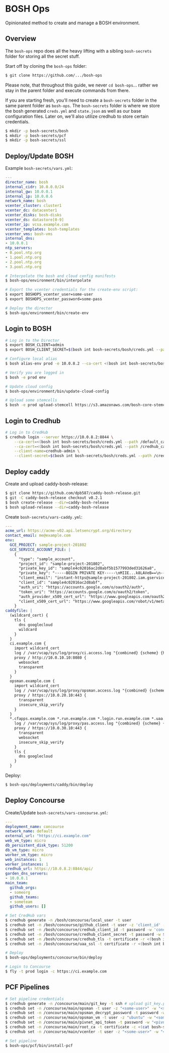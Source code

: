# BOSH Ops

Opinionated method to create and manage a BOSH environment.

## Overview

The `bosh-ops` repo does all the heavy lifting with a sibling `bosh-secrets` folder
for storing all the secret stuff.

Start off by cloning the `bosh-ops` folder:
```bash
$ git clone https://github.com/.../bosh-ops
```

Please note, that throughout this guide, we never `cd bosh-ops`... rather we stay in the
parent folder and execute commands from there.

If you are starting fresh, you'll need to create a `bosh-secrets` folder in the same parent folder as `bosh-ops`.
The `bosh-secrets` folder is where we store the bosh generated `creds.yml` and `state.json` as well as our base
configuration files.  Later on, we'll also utilize credhub to store certain credentials.
```bash
$ mkdir -p bosh-secrets/bosh
$ mkdir -p bosh-secrets/pcf
$ mkdir -p bosh-secrets/ssl
```

## Deploy/Update BOSH
Example `bosh-secrets/vars.yml`:
```yml
---
director_name: bosh
internal_cidr: 10.0.0.0/24
internal_gw: 10.0.0.1
internal_ip: 10.0.0.6
network_name: bosh
vcenter_cluster: cluster1
vcenter_dc: datacenter1
vcenter_disks: bosh-disks
vcenter_ds: datastore[0-9]
vcenter_ip: vcsa.example.com
vcenter_templates: bosh-templates
vcenter_vms: bosh-vms
internal_dns:
- 10.0.0.1
ntp_servers:
- 0.pool.ntp.org
- 1.pool.ntp.org
- 2.pool.ntp.org
- 3.pool.ntp.org
```

```bash
# Interpolate the bosh and cloud config manifests
$ bosh-ops/environment/bin/interpolate

# Export the vcenter credentials for the create-env script:
$ export BOSHOPS_vcenter_user=some-user
$ export BOSHOPS_vcenter_password=some-pass

# Deploy the director
$ bosh-ops/environment/bin/create-env
```

## Login to BOSH
```bash
# Log in to the Director
$ export BOSH_CLIENT=admin
$ export BOSH_CLIENT_SECRET=$(bosh int bosh-secrets/bosh/creds.yml --path /admin_password)

# Configure local alias
$ bosh alias-env prod -e 10.0.8.2 --ca-cert <(bosh int bosh-secrets/bosh/creds.yml --path /director_ssl/ca)

# Verify you are logged in
$ bosh -e prod env

# Update cloud config
$ bosh-ops/environment/bin/update-cloud-config

# Upload some stemcells
$ bosh -e prod upload-stemcell https://s3.amazonaws.com/bosh-core-stemcells/vsphere/bosh-stemcell-97.22-vsphere-esxi-ubuntu-xenial-go_agent.tgz
```

## Login to Credhub
```bash
# Log in to CredHub
$ credhub login --server https://10.0.8.2:8844 \
    --ca-cert=<(bosh int bosh-secrets/bosh/creds.yml --path /default_ca/ca) \
    --ca-cert=<(bosh int bosh-secrets/bosh/creds.yml --path /credhub_ca/ca) \
    --client-name=credhub-admin \
    --client-secret=$(bosh int bosh-secrets/bosh/creds.yml --path /credhub_admin_client_secret)
```

## Deploy caddy
Create and upload caddy-bosh-release:
```bash
$ git clone https://github.com/dpb587/caddy-bosh-release.git
$ git -C caddy-bosh-release checkout v0.2.1
$ bosh create-release --dir=caddy-bosh-release
$ bosh upload-release --dir=caddy-bosh-release
```

Create `bosh-secrets/vars-caddy.yml`:
```yml
---
acme_url: https://acme-v02.api.letsencrypt.org/directory
contact_email: me@example.com
env:
  GCE_PROJECT: sample-project-201802
  GCE_SERVICE_ACCOUNT_FILE: |
    {
      "type": "sample_account",
      "project_id": "sample-project-201802",
      "private_key_id": "sample4c02016ac2d8abf5b1577993ded31626a8",
      "private_key": "-----BEGIN PRIVATE KEY-----\nMIIE...k8LAVeB==\n-----END PRIVATE KEY-----\n",
      "client_email": "instant-https@sample-project-201802.iam.gserviceaccount.com",
      "client_id": "sample4c02016ac2d8abf",
      "auth_uri": "https://accounts.google.com/o/oauth2/auth",
      "token_uri": "https://accounts.google.com/o/oauth2/token",
      "auth_provider_x509_cert_url": "https://www.googleapis.com/oauth2/v1/certs",
      "client_x509_cert_url": "https://www.googleapis.com/robot/v1/metadata/x509/instant-https%sample-project-201802.iam.gserviceaccount.com"
    }
caddyfile: |
  (wildcard_cert) {
    tls {
      dns googlecloud
      wildcard
    }
  }
  ci.example.com {
    import wildcard_cert
    log / /var/vcap/sys/log/proxy/ci.access.log "{combined} {scheme} {host}"
    proxy / http://10.0.10.10:8080 {
      websocket
      transparent
    }
  }
  opsman.example.com {
    import wildcard_cert
    log / /var/vcap/sys/log/proxy/opsman.access.log "{combined} {scheme} {host}"
    proxy / https://10.0.20.10:443 {
      transparent
      insecure_skip_verify
    }
  }
  *.cfapps.example.com *.run.example.com *.login.run.example.com *.uaa.run.example.com {
    log / /var/vcap/sys/log/proxy/pas.access.log "{combined} {scheme} {host}"
    proxy / https://10.0.30.10:443 {
      transparent
      websocket
      insecure_skip_verify
    }
    tls {
      dns googlecloud
    }
  }
```

Deploy:
```bash
$ bosh-ops/deployments/caddy/bin/deploy
```

## Deploy Concourse
Create/Update `bosh-secrets/vars-concourse.yml`:
```yml
---
deployment_name: concourse
network_name: default
external_url: "https://ci.example.com"
web_vm_type: micro
db_persistent_disk_type: 51200
db_vm_type: micro
worker_vm_type: micro
web_instances: 1
worker_instances: 1
credhub_url: https://10.0.8.2:8844/api/
garden_dns_servers:
- 10.0.0.1
main_team:
  github_orgs:
  - someorg
  github_teams:
  - someteam
  github_users: []
```

```bash
# Set CredHub vars
$ credhub generate -n /bosh/concourse/local_user -t user
$ credhub set -n /bosh/concourse/github_client -t user -z 'client_id' -w 'client_secret' # github auth client_id & client_secret
$ credhub set -n /bosh/concourse/credhub_client_id -t password -w 'concourse_to_credhub'
$ credhub set -n /bosh/concourse/credhub_client_secret -t password -w $(bosh int bosh-secrets/bosh/creds.yml --path /uaa_clients_concourse_to_credhub)
$ credhub set -n /bosh/concourse/credhub_tls -t certificate -r <(bosh int bosh-secrets/bosh/creds.yml --path /credhub_tls/ca)
$ credhub set -n /bosh/concourse/uaa_ssl -t certificate -r <(bosh int bosh-secrets/bosh/creds.yml --path /uaa_ssl/ca)

# Deploy
$ bosh-ops/deployments/concourse/bin/deploy

# Login to Concourse
$ fly -t prod login -c https://ci.example.com
```

## PCF Pipelines
```bash
# Set pipeline credentials
$ credhub generate -n /concourse/main/git_key -t ssh # upload git_key.public_key to GitHub
$ credhub set -n /concourse/main/opsman -t user -z "<some-user>" -w "<some-pass>"
$ credhub set -n /concourse/main/opsman_decrypt_password -t password -w "<some-pass>"
$ credhub set -n /concourse/main/opsman_vm -t user -z "ubuntu" -w "<some-pass>"
$ credhub set -n /concourse/main/pivnet_api_token -t password -w "<pivnet-api-token>"
$ credhub set -n /concourse/main/root_ca -t certificate -c <(cat bosh-secrets/ssl/root-ca.pem)
$ credhub set -n /concourse/main/vcenter -t user -z "<some-user>" -w "<some-pass>"

# Set pipeline
$ bosh-ops/pcf/bin/install-pcf
```
